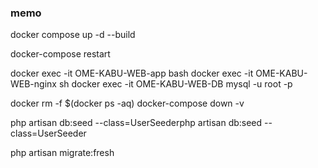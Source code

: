 ### memo

docker compose up -d --build

docker-compose restart

docker exec -it OME-KABU-WEB-app bash
docker exec -it OME-KABU-WEB-nginx sh
docker exec -it OME-KABU-WEB-DB mysql -u root -p

docker rm -f $(docker ps -aq)
docker-compose down -v

php artisan db:seed --class=UserSeederphp artisan db:seed --class=UserSeeder

php artisan migrate:fresh
